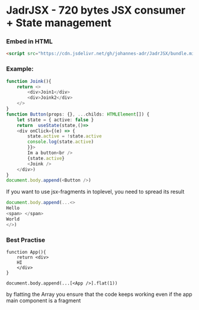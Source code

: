 # JadrJSX - 720 bytes JSX consumer + State management

### Embed in HTML
```html
<script src="https://cdn.jsdelivr.net/gh/johannes-adr/JadrJSX/bundle.min.js"></script>
```

### Example:
```typescript
function Joink(){
    return <>
        <div>Join1</div>
        <div>Joink2</div>
    </>
}
function Button(props: {}, ...childs: HTMLElement[]) {
    let state = { active: false }
    return  useState(state,()=>
    <div onClick={(e) => {
        state.active = !state.active
        console.log(state.active)
        }}>
        Im a button<br />
        {state.active}
        <Joink />
    </div>)
}
document.body.append(<Button />)
```

If you want to use jsx-fragments in toplevel, you need to spread its result
```typescript
document.body.append(...<>
Hello
<span> </span>
World
</>)
```

### Best Practise
```
function App(){
    return <div>
    HI
    </div>
}

document.body.append(...[<App />].flat(1))
```
by flatting the Array you ensure that the code keeps working even if the app main component is a fragment

